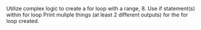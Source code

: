 Utilize complex logic to create a for loop with a range, 8.
Use if statement(s) within for loop
Print muliple things (at least 2 different outputs) for the for loop created.